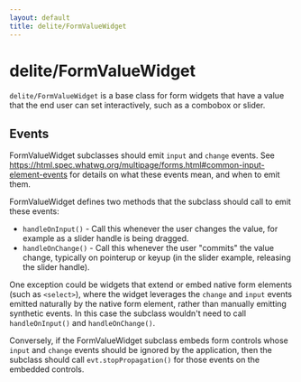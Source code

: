 ```yaml
---
layout: default
title: delite/FormValueWidget
---
```


# delite/FormValueWidget

`delite/FormValueWidget` is a base class for form widgets that have a value that the end user can
set interactively, such as a combobox or slider.

## Events

FormValueWidget subclasses should emit `input` and `change` events.
See https://html.spec.whatwg.org/multipage/forms.html#common-input-element-events for details on what these events
mean, and when to emit them.

FormValueWidget defines two methods that the subclass should call to emit these events:

* `handleOnInput()` - Call this whenever the user changes the value, for example as a slider handle is being dragged.
* `handleOnChange()` - Call this whenever the user "commits" the value change, typically on pointerup or keyup (in the
  slider example, releasing the slider handle).

One exception could be widgets that extend or embed native form elements (such as `<select>`),
where the widget leverages the `change` and `input` events emitted naturally by the native form element,
rather than manually emitting synthetic events.  In this case the subclass wouldn't need to call `handleOnInput()`
and `handleOnChange()`.

Conversely, if the FormValueWidget subclass embeds form controls whose `input` and `change` events should be ignored
by the application, then the subclass should call `evt.stopPropagation()`
for those events on the embedded controls.